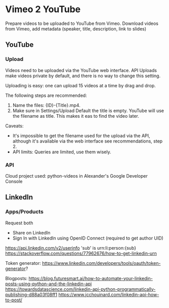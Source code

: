 # Vimeo 2 YouTube

Prepare videos to be uploaded to YouTube from Vimeo. Download videos from Vimeo, add metadata (speaker, title,
description, link to slides)

## YouTube

### Upload

Videos need to be uploaded via the YouTube web interface.
API Uploads make videos private by default, and there is no way to change this setting.

Uploading is easy: one can upload 15 videos at a time by drag and drop.

The following steps are recommended:

1. Name the files: {ID}-{Title}.mp4.
2. Make sure in Settings/Upload Default the title is empty. YouTube will use the filename as title. This makes it eas to
   find the video later.

Caveats:

* It's impossible to get the filename used for the upload via the API, although it's available via the web interface see
  recommendations, step 2.
* API limits: Queries are limited, use them wisely.

### API
Cloud project used: python-videos in Alexander's Google Developer Console


## LinkedIn

### Apps/Products
Request both
- Share on LinkedIn
- Sign In with LinkedIn using OpenID Connect (required to get author UID)

https://api.linkedin.com/v2/userinfo
'sub' is urn:li:person:{sub}
https://stackoverflow.com/questions/77962676/how-to-get-linkedin-urn

Token generator:
https://www.linkedin.com/developers/tools/oauth/token-generator?

Blogposts:
https://blog.futuresmart.ai/how-to-automate-your-linkedin-posts-using-python-and-the-linkedin-api
https://towardsdatascience.com/linkedin-api-python-programmatically-publishing-d88a03f08ff1
https://www.jcchouinard.com/linkedin-api-how-to-post/
